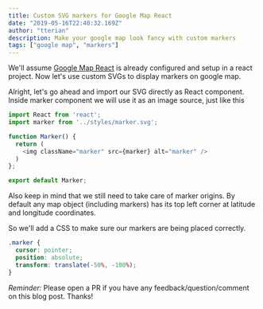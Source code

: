 ```yaml
---
title: Custom SVG markers for Google Map React
date: "2019-05-16T22:40:32.169Z"
author: "tterian"
description: Make your google map look fancy with custom markers
tags: ["google map", "markers"]
---
```


We'll assume [Google Map React](https://github.com/google-map-react/google-map-react) is already configured and setup in a react project. Now let's use custom SVGs to display markers on google map.

Alright, let's go ahead and import our SVG directly as React component. Inside marker component we will use it as an image source, just like this

```javascript
import React from 'react';
import marker from '../styles/marker.svg';

function Marker() {
  return (
    <img className="marker" src={marker} alt="marker" />
  )
};

export default Marker;
```

Also keep in mind that we still need to take care of marker origins. By default any map object (including markers) has its top left corner at latitude and longitude coordinates.

So we'll add a CSS to make sure our markers are being placed correctly.

```scss
.marker {
  cursor: pointer;
  position: absolute;
  transform: translate(-50%, -100%);
}
```

*Reminder:* Please open a PR if you have any feedback/question/comment on this blog post. Thanks!